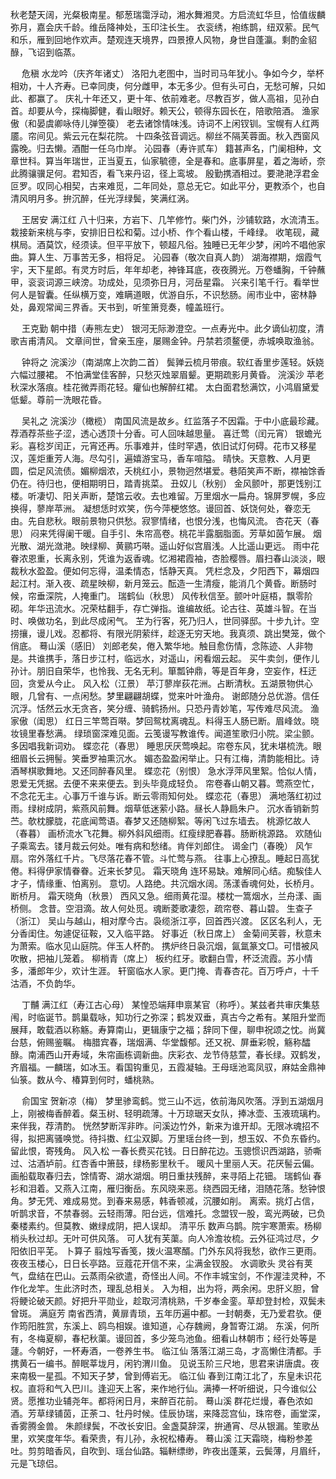 <!-- { "loadSidebar": true } -->
秋老楚天阔，光粲极南星。郁葱瑞霭浮动，湘水舞湘灵。方启流虹华旦，恰值绂麟弥月，嘉会庆千龄。维岳降神处，玉印注长生。 
衣衮绣，袍练鹊，纽双萦。民气和乐，雁到回地作欢声。楚观连天境界，四景撩人风物，身世自蓬瀛。剩酌金貂醁，飞诏到临蒸。 

　
危稹
水龙吟（庆齐年诸丈）
洛阳九老图中，当时司马年犹小。争如今夕，举杯相劝，十人齐寿。已幸同庚，何分雌甲，本无多少。但有头可白，无愁可解，只如此、都赢了。 
庆礼十年还又，更十年、依前难老。尽教百岁，做人高祖，见孙白首。却要从今，探梅脚健，看山眼好。赖天公，顿得东园长在，陪歌陪酒。 
渔家傲（和晏虞卿咏侍儿弹箜篌）
老去诸馀情味浅。诗词不上闲钗钏。宝幌有人红两靥。帘间见。紫云元在梨花院。 
十四条弦音调远。柳丝不隔芙蓉面。秋入西窗风露晚。归去懒。酒酣一任乌巾岸。 
沁园春（寿许贰车）
籍甚声名，门阑相种，文章世科。算当年瑞世，正当夏五，仙家毓德，全是春和。底事屏星，着之海峤，奈此腾骧骥足何。君知否，看飞来丹诏，径上鸾坡。 
殷勤携酒相过。要滟滟浮君金叵罗。叹同心相契，古来难觅，二年同处，意总无它。如此平分，更教添个，也自清风明月多。拚沉醉，任光浮绿鬓，笑满红涡。 

　
王居安
满江红
八十归来，方岩下、几竿修竹。柴门外，沙铺软路，水流清玉。栽接新来桃与李，安排旧日松和菊。过小桥、作个看山楼，千峰绿。 
收笔砚，藏棋局。酒莫饮，经须读。但平平放下，顿超凡俗。独睡已无年少梦，闲吟不唱他家曲。算人生、万事苦无多，相将足。 
沁园春（敬次自真人韵）
湖海襟期，烟霞气宇，天下星郎。有灵方时后，年年却老，神锋耳底，夜夜腾光。万卷蟠胸，千钟蘸甲，衮衮词源三峡滂。功成处，见须弥日月，河岳星霜。 
兴来引笔千行。看举世何人是智囊。任纵横万变，难瞒道眼，优游自乐，不识愁肠。闹市业中，密林静处，鼻观常闻三界香。天书到，听笙箫竞奏，幢盖班行。 

　
王克勤
朝中措（寿熊左史）
银河无际渺澄空。一点寿光中。此夕谪仙初度，清歌吉甫清风。 
文章间世，曾亲玉座，屡赐金钟。丹禁若须鳌便，赤城唤取渔翁。 

　
钟将之
浣溪沙（南湖席上次韵二首）
鬓亸云梳月带痕。软红香里步莲轻。妖娆六幅过腰裙。 
不怕满堂佳客醉，只愁灭烛翠眉颦。更期疏影月黄昏。 
浣溪沙
苹老秋深水落痕。桂花微弄雨花轻。癯仙也解醉红裙。 
太白面君愁满饮，小鸿眉黛爱低颦。尊前一洗眼花昏。 

　
吴礼之
浣溪沙（橄榄）
南国风流是故乡。红监落子不因霜。于中小底最珍藏。 
荐酒荐茶些子涩，透心透顶十分香。可人回味越思量。 
喜迁莺（闰元宵）
银蟾光彩。喜稔岁闰正，元宵还再。乐事难并，佳时罕遇，依旧试灯何碍。花市又移星汉，莲炬重芳人海。尽勾引，遍嬉游宝马，香车喧隘。 
晴快。天意教、人月更圆，偿足风流债。媚柳烟浓，夭桃红小，景物迥然堪爱。巷陌笑声不断，襟袖馀香仍在。待归也，便相期明日，踏青挑菜。 
丑奴儿（秋别）
金风颤叶，那更饯别江楼。听凄切、阳关声断，楚馆云收。去也难留。万里烟水一扁舟。锦屏罗幌，多应换得，蓼岸苹洲。 
凝想恁时欢笑，伤今萍梗悠悠。谩回首、妖饶何处，眷恋无由。先自悲秋。眼前景物只供愁。寂寥情绪，也恨分浅，也悔风流。 
杏花天（春思）
闷来凭得阑干暖。自手引、朱帘高卷。桃花半露胭脂面。芳草如茵乍展。 
烟光散、湖光潋滟。映绿柳、黄鹂巧啭。遥山好似宫眉浅。人比遥山更远。 
雨中花
眷浓恩重，长离永别，凭谁为返香魂。忆湘裙霞袖，杏脸樱唇。眉扫春山淡淡，眼裁秋水盈盈。便如何忘得，温柔情态，恬静天真。 
凭栏念及，夕阳西下，幕烟四起江村。渐入夜、疏星映柳，新月笼云。酝造一生清瘦，能消几个黄昏。断肠时候，帘垂深院，人掩重门。 
瑞鹤仙（秋思）
风传秋信至。颤叶叶庭梧，飘零阶砌。年华迅流水。况荣枯翻手，存亡弹指。谁编故纸。论古往、英雄斗智。在当时、唤做功名，到此尽成闲气。 
芏为行客，死乃归人，世同驿邸。十步九计。空捞攘，谩儿戏。忍都将、有限光阴萦绊，趁逐无穷天地。我真须、跳出樊笼，做个俏底。 
蓦山溪（感旧）
刘郎老矣，倦入繁华地。触目愈伤情，念陈迹、人非物是。共谁携手，落日步江村，临远水，对遥山，闲看烟云起。 
买牛卖剑，便作儿孙计。朋旧自荣华，也怜我、无名无利。箪瓢钟鼎，等是百年身，空妄作，枉迂回，贪爱从今止。 
风入松（江景）
苹汀蓼岸荻花洲。占断清秋。五湖景物供心眼，几曾有、一点闲愁。梦里翩翩胡蝶，觉来叶叶渔舟。 
谢郎随分总优游。信任沉浮。恬然云水无贪吝，笑分缠、骑鹤扬州。只恐丹青妙笔，写传难尽风流。 
渔家傲（闺思）
红日三竿莺百啭。梦回鸳枕离魂乱。料得玉人肠已断。眉峰敛。晓妆镜里春愁满。 
绿琐窗深难见面。云笺谩写教谁传。闻道笙歌归小院。梁尘颤。多因唱我新词劝。 
蝶恋花（春思）
睡思厌厌莺唤起。帘卷东风，犹未堪梳洗。眼细眉长云拥髻。笑垂罗袖熏沉水。 
媚态盈盈闲举止。只有江梅，清韵能相比。诗酒琴棋歌舞地。又还同醉春风里。 
蝶恋花（别恨）
急水浮萍风里絮。恰似人情，恩爱无凭据。去便不来来便去。到头毕竟成轻负。 
帘卷春山朝又暮。莺燕空忙，不念花无主。心事万千谁与诉。断云零雨知何处。 
蝶恋花（春思）
满地落红初过雨。绿树成阴，紫燕风前舞。烟草低迷萦小路。昼长人静扃朱户。 
沉水香销新剪苎。欹枕朦胧，花底闻莺语。春梦又还随柳絮。等闲飞过东墙去。 
桃源忆故人（春暮）
画桥流水飞花舞。柳外斜风细雨。红瘦绿肥春暮。肠断桃源路。 
欢随仙子乘鸾去。镂月裁云何处。唯有病和愁绪。肯伴刘郎住。 
谒金门（春晚）
风乍扇。帘外落红千片。飞尽落花春不管。斗忙莺与燕。 
往事上心撩乱。睡起日高犹倦。料得伊家情眷眷。近来长梦见。 
霜天晓角
连环易缺。难解同心结。痴騃佳人才子，情缘重、怕离别。 
意切。人路绝。共沉烟水阔。荡漾香魂何处，长桥月。断桥月。 
霜天晓角（秋景）
西风又急。细雨黄花湿。楼枕一篙烟水，兰舟漾、画桥侧。 
念昔。空泪滴。故人何处觅。魂断菱歌凄怨，疏帘卷、暮山碧。 
生查子（浙江）
吴山与越山，相对摩今古。袅缆浙江亭，回首西兴渡。 
区区名利人，无分香闺住。匆遽促征鞍，又入临平路。 
好事近（秋日席上）
金菊间芙蓉，秋意未为萧索。临水见山庭院。伴玉人杯酌。 
携炉终日袅沉烟，氤氲篆文□。可惜被风吹散，把袖儿笼着。 
柳梢青（席上）
板约红牙。歌翻白雪，杯泛流霞。苏小情多，潘郎年少，欢计生涯。 
轩窗临水人家。更门掩、青春杏花。百万呼卢，十千沽酒，不负韵华。 

　
丁黼
满江红（寿江古心母）
某惶恐端拜申禀某官（称呼）。某兹者共审庆集慈闱，时临诞节。鹊巢载咏，知功行之弥深；鹤发双垂，真古今之希有。某阻升堂而展拜，敢载酒以称觞。寿算南山，更辑康宁之福；辞同下俚，聊申祝颂之忱。尚冀台慈，俯赐鉴瞩。 
梅腊宾春，瑞烟满、华堂馥郁。还又祝、屏垂彩帨，觞称醽醁。南浦西山开寿域，朱帘画栋调新曲。庆彩衣、龙节侍慈萱，春长绿。双鹤发，齐眉福。一麟瑞，如冰玉。看国钩重见，五霞凝轴。王母瑶池鸾凤驭，麻姑金鼎神仙箓。数从今、椿算到何时，蟠桃熟。 

　
俞国宝
贺新凉（梅）
梦里骖鸾鹤。觉三山不远，依前海风吹落。浮到五湖烟月上，刚被梅香醉着。粲玉树、轻明疏薄。十万琼琚天女队，捧冰壶、玉液琉璃杓。来伴我，荐清酌。 
恍然梦断浑非昨。问溪边竹外，新来为谁开却。无限冰魂招不得，拟把离骚唤觉。待抖擞、红尘双脚。万里瑶台终一到，想玉奴、不负东昏约。留此恨，寄残角。 
风入松
一春长费买花钱。日日醉花边。玉骢惯识西湖路，骄嘶过、沽酒垆前。红杏香中箫鼓，绿杨影里秋千。 
暖风十里丽人天。花厌髻云偏。画船载取春归去，馀情寄、湖水湖烟。明日重扶残醉，来寻陌上花钿。 
瑞鹤仙
春衫和泪着。又燕入江南，雁归衡岳。东风晓来恶。绕西园无绪，泪随花落。愁钟恨角。梦无凭、难成易觉。到春来易感，韩香顿减，沉腰如削。 
离索。挑灯占信，听鹊求音，不禁春弱。云轻雨薄。阳台远，信难托。念盟钗一股，鸾光两破，已负秦楼素约。但莫教、嫩绿成阴，把人误却。 
清平乐
数声乌鹊。院宇寒萧索。杨柳梢头秋过却。无叶可供风落。 
可人犹有芙蕖。向人冷澹妆梳。云外征鸿过尽，夕阳依旧平芜。 
卜算子
翦烛写香笺，拨火温寒醑。门外东风将我愁，欲作三更雨。 
夜夜玉楼心，日日长亭路。豆蔻花开信不来，尘满金钗股。 
水调歌头
灵谷有荚气，盘结在巴山。云蒸雨朵欲遣，奇怪出人间。不作丰城宝剑，不作渥洼灵种，不作化龙竿。生此济时杰，理乱总相关。 
入为相，出为将，两余闲。忠肝义胆，曾将鲠论破天颜。好把升平勋业，趁取河清桃熟，千岁奉金銮。草却登封检，双鬓未曾斑。 
满庭芳
南省西清，黄扉青琐，五年历遍中都。一封朝奏，无乃爱君欤。便作筠阳胜赏，东溪上、鸥鸟相娱。谁知道，心存魏阙，身暂寄江湖。 
东溪，何所有，冬梅夏柳，春杞秋蕖。谩回首，多少笼鸟池鱼。细看山林朝市；经行处等是蘧。今朝好，一杯寿酒，一卷养生书。 
临江仙
落落江湖三岛，才高懒住清都。手携黄石一编书。醉眠莘垅月，闲钓渭川鱼。 
见说玉阶三尺地，思君来讲唐虞。夜来南极一星孤。不知天子梦，曾到傅岩无。 
临江仙
春到江南江北了，东皇未识花权。直将和气入巴川。逢迎天上客，来作地行仙。满捧一杯听细说，只今谁似公贤。愿推功业辅尧年。都将闲日月，来醉百花前。 
蓦山溪
群花烂熳，春色浓如酒。芳草绿铺茵，正荼コ、牡丹时候。佳辰协瑞，来降蕊宫仙，珠帘卷，画堂深，香雾腾金兽。 
朱颜绿鬓，不改长安旧。金盏莫辞深，拚通宵、尽从银漏。笙歌丛里，欢笑度年华。看荣贵，有儿孙，永祝松椿寿。 
蓦山溪
江天霜晓，梅粉参差吐。剪剪暗香风，自吹到、瑶台仙路。辎軿缥缈，昨夜出蓬莱，云鬓薄，月眉纤，元是飞琼侣。 
